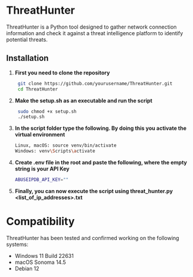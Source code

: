# ThreatHunter

ThreatHunter is a Python tool designed to gather network connection information and check it against a threat intelligence platform to identify potential threats.

## Installation

1. **First you need to clone the repository**
   ```sh
    git clone https://github.com/yourusername/ThreatHunter.git
    cd ThreatHunter
    ```
   
2. **Make the setup.sh as an executable and run the script**
   ```sh
    sudo chmod +x setup.sh
    ./setup.sh
    ```
3. **In the script folder type the following. By doing this you activate the virtual environment**
   ```sh
   Linux, macOS: source venv/bin/activate
   Windows: venv\Scripts\activate
   ```
4. **Create .env file in the root and paste the following, where the empty string is your API Key**
   ```sh 
   ABUSEIPDB_API_KEY=""
   ```
   
5. **Finally, you can now execute the script using threat_hunter.py <list_of_ip_addresses>.txt**

# Compatibility

ThreatHunter has been tested and confirmed working on the following systems:

* Windows 11 Build 22631
* macOS Sonoma 14.5
* Debian 12